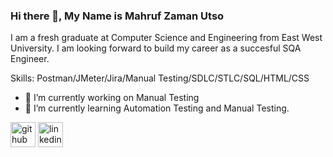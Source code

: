 ### Hi there 👋, My Name is Mahruf Zaman Utso


I am a fresh graduate at Computer Science and Engineering from East West University. I am looking forward to build my career as a succesful SQA Engineer. 

Skills: Postman/JMeter/Jira/Manual Testing/SDLC/STLC/SQL/HTML/CSS

- 🔭 I’m currently working on Manual Testing 
- 🌱 I’m currently learning Automation Testing and Manual Testing.


[<img src='https://cdn.jsdelivr.net/npm/simple-icons@3.0.1/icons/github.svg' alt='github' height='40'>](https://github.com/mahruf044)  [<img src='https://cdn.jsdelivr.net/npm/simple-icons@3.0.1/icons/linkedin.svg' alt='linkedin' height='40'>](https://www.linkedin.com/in/mahruf-zaman-utso-25b94522b/)
